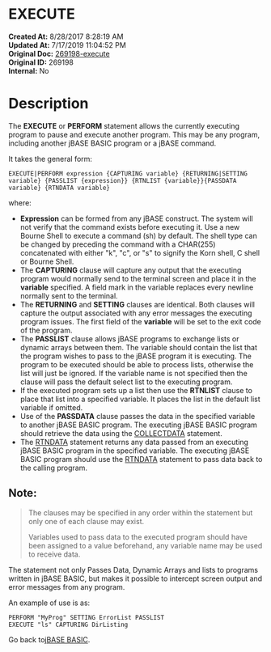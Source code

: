 # EXECUTE

**Created At:** 8/28/2017 8:28:19 AM  
**Updated At:** 7/17/2019 11:04:52 PM  
**Original Doc:** [269198-execute](https://docs.jbase.com/36868-jbase-basic/269198-execute)  
**Original ID:** 269198  
**Internal:** No  


# Description

The **EXECUTE** or **PERFORM** statement allows the currently executing program to pause and execute another program. This may be any program, including another jBASE BASIC program or a jBASE command.

It takes the general form:

```
EXECUTE|PERFORM expression {CAPTURING variable} {RETURNING|SETTING variable} {PASSLIST {expression}} {RTNLIST {variable}}{PASSDATA variable} {RTNDATA variable}
```

where:

- **Expression** can be formed from any jBASE construct. The system will not verify that the command exists before executing it. Use a new Bourne Shell to execute a command (sh) by default. The shell type can be changed by preceding the command with a CHAR(255) concatenated with either "k", "c", or "s" to signify the Korn shell, C shell or Bourne Shell.
- The **CAPTURING** clause will capture any output that the executing program would normally send to the terminal screen and place it in the **variable** specified. A field mark in the variable replaces every newline normally sent to the terminal.
- The **RETURNING** and **SETTING** clauses are identical. Both clauses will capture the output associated with any error messages the executing program issues. The first field of the **variable** will be set to the exit code of the program.
- The **PASSLIST** clause allows jBASE programs to exchange lists or dynamic arrays between them. The variable should contain the list that the program wishes to pass to the jBASE program it is executing. The program to be executed should be able to process lists, otherwise the list will just be ignored. If the variable name is not specified then the clause will pass the default select list to the executing program.
- If the executed program sets up a list then use the **RTNLIST** clause to place that list into a specified variable. It places the list in the default list variable if omitted.
- Use of the **PASSDATA** clause passes the data in the specified variable to another jBASE BASIC program. The executing jBASE BASIC program should retrieve the data using the [COLLECTDATA](./../collectdata) statement.
- The [RTNDATA](./../rtndata) statement returns any data passed from an executing jBASE BASIC program in the specified variable. The executing jBASE BASIC program should use the [RTNDATA](./../rtndata) statement to pass data back to the calling program.


## Note:


> The clauses may be specified in any order within the statement but only one of each clause may exist.
> 
> Variables used to pass data to the executed program should have been assigned to a value beforehand, any variable name may be used to receive data.


The statement not only Passes Data, Dynamic Arrays and lists to programs written in jBASE BASIC, but makes it possible to intercept screen output and error messages from any program.

An example of use is as:

```
PERFORM "MyProg" SETTING ErrorList PASSLIST
EXECUTE "ls" CAPTURING DirListing
```



Go back to[jBASE BASIC](./../jbase-basic-programmers-reference-guide).




